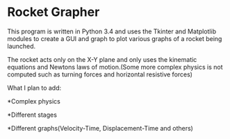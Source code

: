 #  Rocket Grapher
This program is written in Python 3.4 and uses the Tkinter and Matplotlib modules to create a GUI and graph to plot various graphs of a rocket being launched.

The rocket acts only on the X-Y plane and only uses the kinematic equations and Newtons laws of motion.(Some more complex physics is not computed such as turning forces and horizontal resistive forces)

What I plan to add:

  *Complex physics 

  *Different stages

  *Different graphs(Velocity-Time, Displacement-Time and others)


